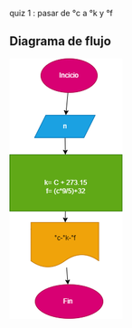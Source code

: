 quiz 1 : pasar de °c a °k y °f

## Diagrama de flujo

![Diagrama flujo](diagrama.png "Diagrama de flujo")